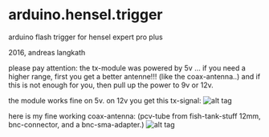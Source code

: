 # arduino.hensel.trigger
arduino flash trigger for hensel expert pro plus

2016, andreas langkath


please pay attention:
the tx-module was powered by 5v ...
if you need a higher range, first you get a better antenne!!! (like the coax-antenna..)  and if this
is not enough for you, then pull up the power to 9v or 12v.

the module works fine on 5v.
on 12v you get this tx-signal:
![alt tag](https://cloud.githubusercontent.com/assets/15942333/12221381/45dbb780-b799-11e5-822c-d0cbb9177bf5.jpg)

here is my fine working coax-antenna:
(pcv-tube from fish-tank-stuff 12mm, bnc-connector, and a bnc-sma-adapter.)
![alt tag](https://cloud.githubusercontent.com/assets/15942333/12221383/4e00ffc4-b799-11e5-81c3-7ebefe487f05.jpg)
